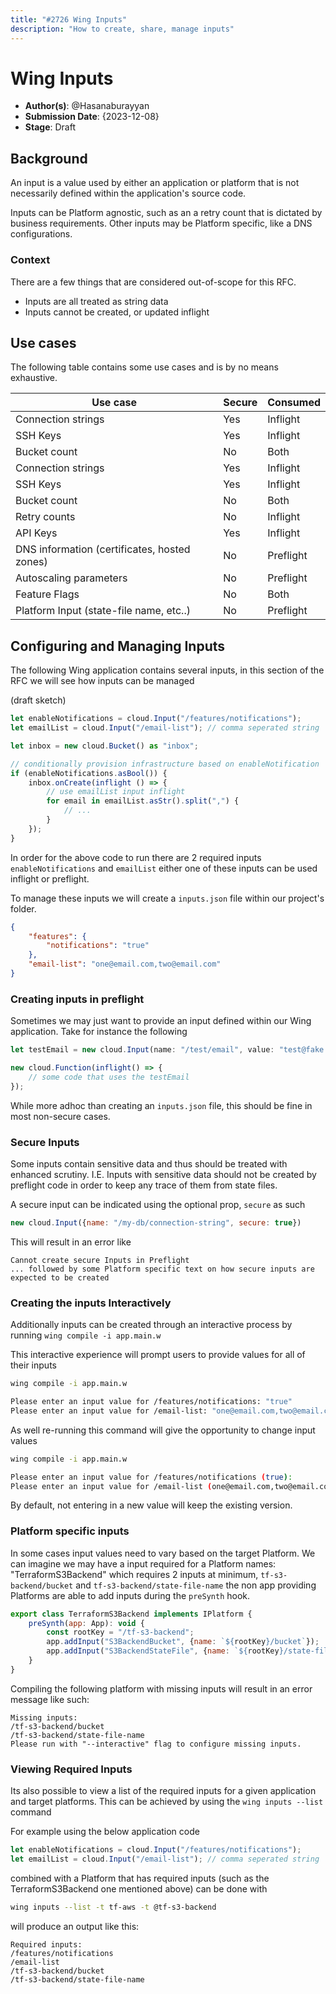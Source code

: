 ```yaml
---
title: "#2726 Wing Inputs"
description: "How to create, share, manage inputs"
---
```


# Wing Inputs
- **Author(s)**: @Hasanaburayyan
- **Submission Date**: {2023-12-08}
- **Stage**: Draft

## Background

An input is a value used by either an application or platform that is not necessarily defined within the application's source code.

Inputs can be Platform agnostic, such as an a retry count that is dictated by business requirements. Other inputs may be Platform specific, like a DNS configurations.

### Context

There are a few things that are considered out-of-scope for this RFC. 
- Inputs are all treated as string data
- Inputs cannot be created, or updated inflight

## Use cases

The following table contains some use cases and is by no means exhaustive. 

| **Use case** | **Secure** | Consumed |
| ---- | ---- | ---- |
| Connection strings | Yes | Inflight |
| SSH Keys | Yes | Inflight |
| Bucket count | No | Both |
| Connection strings | Yes | Inflight |
| SSH Keys | Yes | Inflight |
| Bucket count | No | Both |
| Retry counts | No | Inflight |
| API Keys | Yes | Inflight |
| DNS information (certificates, hosted zones) | No | Preflight |
| Autoscaling parameters | No | Preflight |
| Feature Flags | No | Both |
| Platform Input (state-file name, etc..) | No | Preflight |


## Configuring and Managing Inputs

The following Wing application contains several inputs, in this section of the RFC we will see how inputs can be managed

(draft sketch)
```js
let enableNotifications = cloud.Input("/features/notifications");
let emailList = cloud.Input("/email-list"); // comma seperated string

let inbox = new cloud.Bucket() as "inbox";

// conditionally provision infrastructure based on enableNotification
if (enableNotifications.asBool()) {
	inbox.onCreate(inflight () => {
		// use emailList input inflight
		for email in emailList.asStr().split(",") {
			// ...
		}
	});
}
```

In order for the above code to run there are 2 required inputs `enableNotifications` and `emailList` either one of these inputs can be used inflight or preflight. 

To manage these inputs we will create a `inputs.json` file within our project's folder.
```json
{
	"features": {
		"notifications": "true"
	},
	"email-list": "one@email.com,two@email.com"
}
```

### Creating inputs in preflight

Sometimes we may just want to provide an input defined within our Wing application. Take for instance the following 
```js
let testEmail = new cloud.Input(name: "/test/email", value: "test@fake.com");

new cloud.Function(inflight() => {
	// some code that uses the testEmail
});
```

While more adhoc than creating an `inputs.json` file, this should be fine in most non-secure cases.
### Secure Inputs

Some inputs contain sensitive data and thus should be treated with enhanced scrutiny. I.E. Inputs with sensitive data should not be created by preflight code in order to keep any trace of them from state files. 

A secure input can be indicated using the optional prop, `secure` as such
```js
new cloud.Input({name: "/my-db/connection-string", secure: true})
```

This will result in an error like 
```
Cannot create secure Inputs in Preflight
... followed by some Platform specific text on how secure inputs are expected to be created
```

### Creating the inputs Interactively

Additionally inputs can be created through an interactive process by running `wing compile -i app.main.w` 

This interactive experience will prompt users to provide values for all of their inputs
```sh
wing compile -i app.main.w

Please enter an input value for /features/notifications: "true"
Please enter an input value for /email-list: "one@email.com,two@email.com"
```

As well re-running this command will give the opportunity to change input values
```sh
wing compile -i app.main.w

Please enter an input value for /features/notifications (true):
Please enter an input value for /email-list (one@email.com,two@email.com): ""
```
By default, not entering in a new value will keep the existing version.

### Platform specific inputs

In some cases input values need to vary based on the target Platform. We can imagine we may have a input required for a Platform names: "TerraformS3Backend" which requires 2 inputs at minimum, `tf-s3-backend/bucket` and `tf-s3-backend/state-file-name` the non app providing Platforms are able to add inputs during the `preSynth` hook.
```js
export class TerraformS3Backend implements IPlatform {
	preSynth(app: App): void {
		const rootKey = "/tf-s3-backend";
		app.addInput("S3BackendBucket", {name: `${rootKey}/bucket`});
		app.addInput("S3BackendStateFile", {name: `${rootKey}/state-file`});
	}
}
```

Compiling the following platform with missing inputs will result in an error message like such:
```
Missing inputs:
/tf-s3-backend/bucket
/tf-s3-backend/state-file-name
Please run with "--interactive" flag to configure missing inputs.
```

### Viewing Required Inputs

Its also possible to view a list of the required inputs for a given application and target platforms. This can be achieved by using the `wing inputs --list` command 

For example using the below application code

```js
let enableNotifications = cloud.Input("/features/notifications");
let emailList = cloud.Input("/email-list"); // comma seperated string
```

combined with a Platform that has required inputs (such as the TerraformS3Backend one mentioned above) can be done with 
```bash
wing inputs --list -t tf-aws -t @tf-s3-backend
```

will produce an output like this:
```
Required inputs:
/features/notifications
/email-list
/tf-s3-backend/bucket
/tf-s3-backend/state-file-name
```